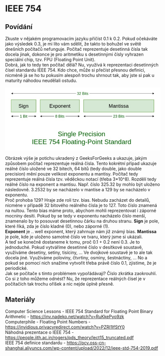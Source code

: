 IEEE 754
===

Povídání
---

Zkuste v nějakém programovacím jazyku přičíst 0.1 k 0.2. Pokud očekáváte jako výsledek 0.3, je mi líto vám sdělit, že takto to bohužel ve světě dnešních počítačů nefunguje. Počítač reprezentuje desetinná čísla tak docela jinak, dokonce je pro aritmetiku s desetinnými čísly vyhrazen speciální chip, tzv. FPU (Floating Point Unit).                  
Dobrá, jak to tedy ten počítač dělá? Nu, využívá k reprezentaci desetinných čísel standardu IEEE 754. Kdo chce, může si přečíst přesnou definici, nicméně já se ho tu pokusím alespoň trochu shrnout tak, aby jste si pak u maturity náhodou neudělali ostudu. 

![Floating_point](Floating_point_standard.jpg)

Obrázek výše je potichu ukradený z GeeksForGeeks a ukazuje, jakým způsobem počítač reprezentuje reálná čísla. Tento kokrétní případ ukazuje reálné číslo uložené ve 32 bitech, 64 bitů (tedy double, jako double precision) mění pouze velikost exponentu a mantisy. Počítač tedy reprezentuje reálná čísla tzv. věděckou notací (třeba 3*10^8). Rozdělí tedy reálné číslo na exponent a mantisu. Např. číslo 325.32 by mohlo být uloženo následovně. 3.2532 by se nacházelo v mantise a 129 by se nacházelo v exponentu.               
Proč prohoba 129? Hraje zde roli tzv. bias. Nebudu zacházet do detailů, nicméne v případě 32 bitového reálného čísla je to 127. Toto číslo znamená na nultou. Tento bias máme proto, abychom mohli reprezentovat i záporné mocniny desíti. Pokud by se tedy v exponentu nacházelo číslo menší, znamenalo by to posouvat desetinnou čárku na druhou stranu. 
**Sign** je pole, které říká, zda je číslo kladné (0), nebo záporné (1).            
**Exponent** je .. well exponent, který zahrnuje nám již známý bias.
**Mantissa** je pole, kde je uloženo samotné číslo ve tvaru, který jsme si ukázali.             
A teď se konečně dostaneme k tomu, proč 0.1 + 0.2 není 0.3. Je to jednoduché. Pokud vytváříme desetinné číslo v desítkové soustavě, využíváme desetiny, setiny, tisíciny, ... Ve dvojkové soustavě je to ale tak docela jiné. Využíváme poloviny, čtvrtiny, osminy, šestnáctiny, ... No a pokud se pomocí nich snažíme vytvořit třeba právě číslo 0.1, zjistíme, že je periodické.          
Jak se počítače s tímto problémem vypořádávají? Číslo zkrátka zaokrouhlí.        
Co si z toho můžeme odnést? Nu, že reprezentace reálných čísel je v počítačích tak trochu oříšek a nic nejde úplně přesně.

Materiály
---

Computer Science Lessons - IEEE 754 Standard for Floating Point Binary Arithmetic - https://inv.nadeko.net/watch?v=RuKkePyo9zk              
Computerphile - Floating Point Numbers - https://invidious.privacyredirect.com/watch?v=PZRI1IfStY0              
Náhodná prezentace o  IEEE 754 - https://people.iith.ac.in/rogers/pds_theory/lect15_truncated.pdf        
IEEE 754 definice standardu - https://pcv.oss-cn-shanghai.aliyuncs.com/wp-content/upload/2022/12/ieee-std-754-2019.pdf